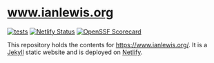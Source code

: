 # www.ianlewis.org

[![tests](https://github.com/ianlewis/www.ianlewis.org/actions/workflows/pre-submit.units.yml/badge.svg)](https://github.com/ianlewis/www.ianlewis.org/actions/workflows/pre-submit.units.yml) [![Netlify Status](https://api.netlify.com/api/v1/badges/9e982427-95f4-4ddd-8853-a843296da510/deploy-status)](https://app.netlify.com/sites/www-ianlewis-org/deploys) [![OpenSSF Scorecard](https://api.securityscorecards.dev/projects/github.com/ianlewis/www.ianlewis.org/badge)](https://securityscorecards.dev/viewer/?uri=github.com%2Fianlewis%2Fwww.ianlewis.org)

This repository holds the contents for <https://www.ianlewis.org/>. It is a [Jekyll](https://jekyllrb.com/) static website and is deployed on [Netlify](https://www.netlify.com/).
